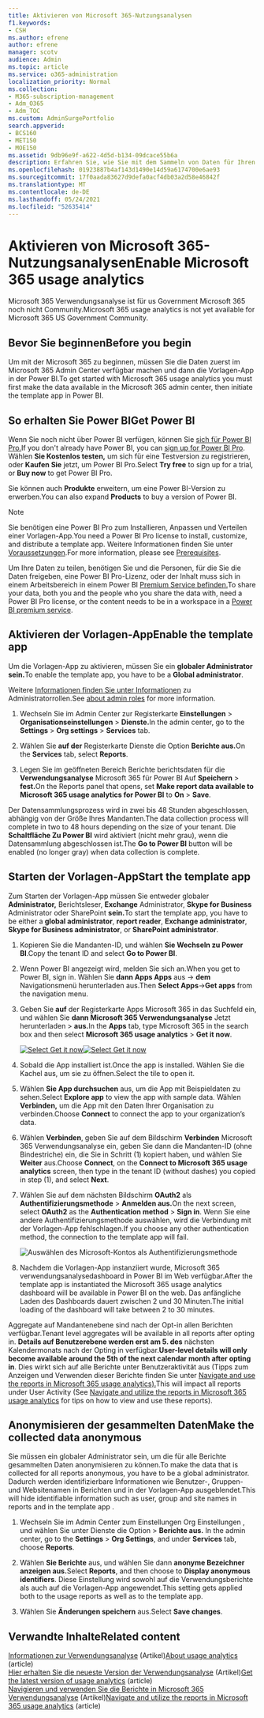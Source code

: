 ```yaml
---
title: Aktivieren von Microsoft 365-Nutzungsanalysen
f1.keywords:
- CSH
ms.author: efrene
author: efrene
manager: scotv
audience: Admin
ms.topic: article
ms.service: o365-administration
localization_priority: Normal
ms.collection:
- M365-subscription-management
- Adm_O365
- Adm_TOC
ms.custom: AdminSurgePortfolio
search.appverid:
- BCS160
- MET150
- MOE150
ms.assetid: 9db96e9f-a622-4d5d-b134-09dcace55b6a
description: Erfahren Sie, wie Sie mit dem Sammeln von Daten für Ihren Mandanten mithilfe der Microsoft 365 Usage Analytics-Vorlagen-App in Power BI.
ms.openlocfilehash: 01923887b4af143d1490e14d59a6174700e6ae93
ms.sourcegitcommit: 17f0aada83627d9defa0acf4db03a2d58e46842f
ms.translationtype: MT
ms.contentlocale: de-DE
ms.lasthandoff: 05/24/2021
ms.locfileid: "52635414"
---
```

# <a name="enable-microsoft-365-usage-analytics"></a><span data-ttu-id="95240-103">Aktivieren von Microsoft 365-Nutzungsanalysen</span><span class="sxs-lookup"><span data-stu-id="95240-103">Enable Microsoft 365 usage analytics</span></span>

<span data-ttu-id="95240-104">Microsoft 365 Verwendungsanalyse ist für us Government Microsoft 365 noch nicht Community.</span><span class="sxs-lookup"><span data-stu-id="95240-104">Microsoft 365 usage analytics is not yet available for Microsoft 365 US Government Community.</span></span>
  
## <a name="before-you-begin"></a><span data-ttu-id="95240-105">Bevor Sie beginnen</span><span class="sxs-lookup"><span data-stu-id="95240-105">Before you begin</span></span>

<span data-ttu-id="95240-106">Um mit der Microsoft 365 zu beginnen, müssen Sie die Daten zuerst im Microsoft 365 Admin Center verfügbar machen und dann die Vorlagen-App in der Power BI.</span><span class="sxs-lookup"><span data-stu-id="95240-106">To get started with Microsoft 365 usage analytics you must first make the data available in the Microsoft 365 admin center, then initiate the template app in Power BI.</span></span>
  
## <a name="get-power-bi"></a><span data-ttu-id="95240-107">So erhalten Sie Power BI</span><span class="sxs-lookup"><span data-stu-id="95240-107">Get Power BI</span></span>

<span data-ttu-id="95240-108">Wenn Sie noch nicht über Power BI verfügen, können Sie [sich für Power BI Pro.](https://go.microsoft.com/fwlink/p/?linkid=845347)</span><span class="sxs-lookup"><span data-stu-id="95240-108">If you don't already have Power BI, you can [sign up for Power BI Pro](https://go.microsoft.com/fwlink/p/?linkid=845347).</span></span> <span data-ttu-id="95240-109">Wählen **Sie Kostenlos testen,** um sich für eine Testversion zu registrieren, oder **Kaufen Sie** jetzt, um Power BI Pro.</span><span class="sxs-lookup"><span data-stu-id="95240-109">Select **Try free** to sign up for a trial, or **Buy now** to get Power BI Pro.</span></span>
  
  
<span data-ttu-id="95240-110">Sie können auch **Produkte** erweitern, um eine Power BI-Version zu erwerben.</span><span class="sxs-lookup"><span data-stu-id="95240-110">You can also expand **Products** to buy a version of Power BI.</span></span> 

> [!NOTE]
> <span data-ttu-id="95240-111">Sie benötigen eine Power BI Pro zum Installieren, Anpassen und Verteilen einer Vorlagen-App.</span><span class="sxs-lookup"><span data-stu-id="95240-111">You need a Power BI Pro license to install, customize, and distribute a template app.</span></span> <span data-ttu-id="95240-112">Weitere Informationen finden Sie unter [Voraussetzungen](/power-bi/service-template-apps-install-distribute?source=docs#prerequisites).</span><span class="sxs-lookup"><span data-stu-id="95240-112">For more information, please see [Prerequisites](/power-bi/service-template-apps-install-distribute?source=docs#prerequisites).</span></span>

<span data-ttu-id="95240-113">Um Ihre Daten zu teilen, benötigen Sie und die Personen, für die Sie die Daten freigeben, eine Power BI Pro-Lizenz, oder der Inhalt muss sich in einem Arbeitsbereich in einem Power BI [Premium Service befinden.](/power-bi/service-premium-what-is)</span><span class="sxs-lookup"><span data-stu-id="95240-113">To share your data, both you and the people who you share the data with, need a Power BI Pro license, or the content needs to be in a workspace in a [Power BI premium service](/power-bi/service-premium-what-is).</span></span> 
  
## <a name="enable-the-template-app"></a><span data-ttu-id="95240-114">Aktivieren der Vorlagen-App</span><span class="sxs-lookup"><span data-stu-id="95240-114">Enable the template app</span></span>

<span data-ttu-id="95240-115">Um die Vorlagen-App zu aktivieren, müssen Sie ein **globaler Administrator sein.**</span><span class="sxs-lookup"><span data-stu-id="95240-115">To enable the template app, you have to be a **Global administrator**.</span></span>
  
<span data-ttu-id="95240-116">Weitere [Informationen finden Sie unter Informationen](../add-users/about-admin-roles.md) zu Administratorrollen.</span><span class="sxs-lookup"><span data-stu-id="95240-116">See [about admin roles](../add-users/about-admin-roles.md) for more information.</span></span> 
  
1. <span data-ttu-id="95240-117">Wechseln Sie im Admin Center zur Registerkarte **Einstellungen** \> **Organisationseinstellungen** \> **Dienste.**</span><span class="sxs-lookup"><span data-stu-id="95240-117">In the admin center, go to the **Settings** \> **Org settings** \> **Services** tab.</span></span> 
    
2. <span data-ttu-id="95240-118">Wählen Sie **auf der** Registerkarte Dienste die Option **Berichte aus.**</span><span class="sxs-lookup"><span data-stu-id="95240-118">On the **Services** tab, select  **Reports**.</span></span>
    
3. <span data-ttu-id="95240-119">Legen Sie im geöffneten Bereich Berichte berichtsdaten für die **Verwendungsanalyse** Microsoft 365 für Power BI Auf **Speichern** \> **fest.**</span><span class="sxs-lookup"><span data-stu-id="95240-119">On the Reports panel that opens, set **Make report data available to Microsoft 365 usage analytics for Power BI** to **On** \> **Save**.</span></span> 
  
<span data-ttu-id="95240-120">Der Datensammlungsprozess wird in zwei bis 48 Stunden abgeschlossen, abhängig von der Größe Ihres Mandanten.</span><span class="sxs-lookup"><span data-stu-id="95240-120">The data collection process will complete in two to 48 hours depending on the size of your tenant.</span></span> <span data-ttu-id="95240-121">Die **Schaltfläche Zu Power BI** wird aktiviert (nicht mehr grau), wenn die Datensammlung abgeschlossen ist.</span><span class="sxs-lookup"><span data-stu-id="95240-121">The **Go to Power BI** button will be enabled (no longer gray) when data collection is complete.</span></span> 
    
## <a name="start-the-template-app"></a><span data-ttu-id="95240-122">Starten der Vorlagen-App</span><span class="sxs-lookup"><span data-stu-id="95240-122">Start the template app</span></span>

<span data-ttu-id="95240-123">Zum Starten der Vorlagen-App müssen Sie entweder globaler **Administrator,** Berichtsleser,  **Exchange** Administrator, **Skype for Business** Administrator oder SharePoint **sein.**</span><span class="sxs-lookup"><span data-stu-id="95240-123">To start the template app, you have to be either a **global administrator**, **report reader**, **Exchange administrator**, **Skype for Business administrator**, or **SharePoint administrator**.</span></span> 
  
1. <span data-ttu-id="95240-124">Kopieren Sie die Mandanten-ID, und wählen **Sie Wechseln zu Power BI**.</span><span class="sxs-lookup"><span data-stu-id="95240-124">Copy the tenant ID and select **Go to Power BI**.</span></span>
    
2.  <span data-ttu-id="95240-125">Wenn Power BI angezeigt wird, melden Sie sich an.</span><span class="sxs-lookup"><span data-stu-id="95240-125">When you get to Power BI, sign in.</span></span> <span data-ttu-id="95240-126">Wählen Sie **dann Apps Apps** aus -> **dem** Navigationsmenü herunterladen aus.</span><span class="sxs-lookup"><span data-stu-id="95240-126">Then **Select Apps**->**Get apps** from the navigation menu.</span></span>    
  
3. <span data-ttu-id="95240-127">Geben Sie **auf** der Registerkarte Apps Microsoft 365 in das Suchfeld ein, und wählen Sie **dann Microsoft 365 Verwendungsanalyse** Jetzt herunterladen \> **aus.**</span><span class="sxs-lookup"><span data-stu-id="95240-127">In the **Apps** tab, type Microsoft 365 in the search box and then select **Microsoft 365 usage analytics** \> **Get it now**.</span></span>

    <span data-ttu-id="95240-128">[![Select Get it now](../../media/78102250-9874-4a32-8365-436f13560b52.png)](https://app.powerbi.com/groups/me/getapps/services/cia_microsoft365.microsoft-365-usage-analytics)</span><span class="sxs-lookup"><span data-stu-id="95240-128">[![Select Get it now](../../media/78102250-9874-4a32-8365-436f13560b52.png)](https://app.powerbi.com/groups/me/getapps/services/cia_microsoft365.microsoft-365-usage-analytics)</span></span>
    
4.  <span data-ttu-id="95240-129">Sobald die App installiert ist.</span><span class="sxs-lookup"><span data-stu-id="95240-129">Once the app is installed.</span></span> <span data-ttu-id="95240-130">Wählen Sie die Kachel aus, um sie zu öffnen.</span><span class="sxs-lookup"><span data-stu-id="95240-130">Select the tile to open it.</span></span>

5.  <span data-ttu-id="95240-131">Wählen **Sie App durchsuchen** aus, um die App mit Beispieldaten zu sehen.</span><span class="sxs-lookup"><span data-stu-id="95240-131">Select **Explore app** to view the app with sample data.</span></span> <span data-ttu-id="95240-132">Wählen **Verbinden,** um die App mit den Daten Ihrer Organisation zu verbinden.</span><span class="sxs-lookup"><span data-stu-id="95240-132">Choose **Connect** to connect the app to your organization’s data.</span></span>

6.  <span data-ttu-id="95240-133">Wählen **Verbinden**, geben Sie auf dem Bildschirm **Verbinden** Microsoft 365 Verwendungsanalyse ein, geben Sie dann die Mandanten-ID (ohne Bindestriche) ein, die Sie in Schritt (1) kopiert haben, und wählen Sie **Weiter** aus.</span><span class="sxs-lookup"><span data-stu-id="95240-133">Choose **Connect**, on the **Connect to Microsoft 365 usage analytics** screen, then type in the tenant ID (without dashes) you copied in step (1), and select **Next**.</span></span>
    
7. <span data-ttu-id="95240-134">Wählen Sie auf dem nächsten Bildschirm **OAuth2** als **Authentifizierungsmethode** \> **Anmelden aus.**</span><span class="sxs-lookup"><span data-stu-id="95240-134">On the next screen, select **OAuth2** as the **Authentication method** \> **Sign in**.</span></span> <span data-ttu-id="95240-135">Wenn Sie eine andere Authentifizierungsmethode auswählen, wird die Verbindung mit der Vorlagen-App fehlschlagen.</span><span class="sxs-lookup"><span data-stu-id="95240-135">If you choose any other authentication method, the connection to the template app will fail.</span></span>
    
    ![Auswählen des Microsoft-Kontos als Authentifizierungsmethode](../../media/ab6f0463-c3f7-4088-a605-67c699fa86adnew.png)
  
8. <span data-ttu-id="95240-137">Nachdem die Vorlagen-App instanziiert wurde, Microsoft 365 verwendungsanalysedashboard in Power BI im Web verfügbar.</span><span class="sxs-lookup"><span data-stu-id="95240-137">After the template app is instantiated the Microsoft 365 usage analytics dashboard will be available in Power BI on the web.</span></span> <span data-ttu-id="95240-138">Das anfängliche Laden des Dashboards dauert zwischen 2 und 30 Minuten.</span><span class="sxs-lookup"><span data-stu-id="95240-138">The initial loading of the dashboard will take between 2 to 30 minutes.</span></span>
  
<span data-ttu-id="95240-139">Aggregate auf Mandantenebene sind nach der Opt-in allen Berichten verfügbar.</span><span class="sxs-lookup"><span data-stu-id="95240-139">Tenant level aggregates will be available in all reports after opting in.</span></span> <span data-ttu-id="95240-140">**Details auf Benutzerebene werden erst am 5. des** nächsten Kalendermonats nach der Opting in verfügbar.</span><span class="sxs-lookup"><span data-stu-id="95240-140">**User-level details will only become available around the 5th of the next calendar month after opting in**.</span></span> <span data-ttu-id="95240-141">Dies wirkt sich auf alle Berichte unter Benutzeraktivität aus (Tipps zum Anzeigen und Verwenden dieser Berichte finden Sie unter [Navigate and use the reports in Microsoft 365 usage analytics).](navigate-and-utilize-reports.md)</span><span class="sxs-lookup"><span data-stu-id="95240-141">This will impact all reports under User Activity (See [Navigate and utilize the reports in Microsoft 365 usage analytics](navigate-and-utilize-reports.md) for tips on how to view and use these reports).</span></span>
    
## <a name="make-the-collected-data-anonymous"></a><span data-ttu-id="95240-142">Anonymisieren der gesammelten Daten</span><span class="sxs-lookup"><span data-stu-id="95240-142">Make the collected data anonymous</span></span>

<span data-ttu-id="95240-143">Sie müssen ein globaler Administrator sein, um die für alle Berichte gesammelten Daten anonymisieren zu können.</span><span class="sxs-lookup"><span data-stu-id="95240-143">To make the data that is collected for all reports anonymous, you have to be a global administrator.</span></span> <span data-ttu-id="95240-144">Dadurch werden identifizierbare Informationen wie Benutzer-, Gruppen- und Websitenamen in Berichten und in der Vorlagen-App ausgeblendet.</span><span class="sxs-lookup"><span data-stu-id="95240-144">This will hide identifiable information such as user, group and site names in reports and in the template app .</span></span>
  
1. <span data-ttu-id="95240-145">Wechseln Sie im Admin  Center zum Einstellungen Org Einstellungen , und wählen Sie unter Dienste die Option \>  **Berichte aus.** </span><span class="sxs-lookup"><span data-stu-id="95240-145">In the admin center, go to the **Settings** \> **Org Settings**, and under **Services** tab, choose **Reports**.</span></span>
    
2. <span data-ttu-id="95240-146">Wählen **Sie Berichte** aus, und wählen Sie dann **anonyme Bezeichner anzeigen aus.**</span><span class="sxs-lookup"><span data-stu-id="95240-146">Select **Reports**, and then choose to **Display anonymous identifiers**.</span></span> <span data-ttu-id="95240-147">Diese Einstellung wird sowohl auf die Verwendungsberichte als auch auf die Vorlagen-App angewendet.</span><span class="sxs-lookup"><span data-stu-id="95240-147">This setting gets applied both to the usage reports as well as to the template app.</span></span>
  
3. <span data-ttu-id="95240-148">Wählen Sie **Änderungen speichern** aus.</span><span class="sxs-lookup"><span data-stu-id="95240-148">Select **Save changes**.</span></span>

## <a name="related-content"></a><span data-ttu-id="95240-149">Verwandte Inhalte</span><span class="sxs-lookup"><span data-stu-id="95240-149">Related content</span></span>

<span data-ttu-id="95240-150">[Informationen zur Verwendungsanalyse](usage-analytics.md) (Artikel)</span><span class="sxs-lookup"><span data-stu-id="95240-150">[About usage analytics](usage-analytics.md) (article)</span></span>\
<span data-ttu-id="95240-151">[Hier erhalten Sie die neueste Version der Verwendungsanalyse](get-the-latest-version-of-usage-analytics.md) (Artikel)</span><span class="sxs-lookup"><span data-stu-id="95240-151">[Get the latest version of usage analytics](get-the-latest-version-of-usage-analytics.md) (article)</span></span>\
<span data-ttu-id="95240-152">[Navigieren und verwenden Sie die Berichte in Microsoft 365 Verwendungsanalyse](navigate-and-utilize-reports.md) (Artikel)</span><span class="sxs-lookup"><span data-stu-id="95240-152">[Navigate and utilize the reports in Microsoft 365 usage analytics](navigate-and-utilize-reports.md) (article)</span></span>